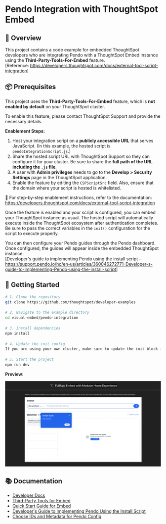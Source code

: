 # Pendo Integration with ThoughtSpot Embed

## 🧩 Overview

This project contains a code example for embedded ThoughtSpot developers who are integrating Pendo with a ThoughtSpot Embed instance using the **Third-Party-Tools-For-Embed** feature.  
[Reference: https://developers.thoughtspot.com/docs/external-tool-script-integration]

## 📦 Prerequisites

This project uses the **Third-Party-Tools-For-Embed** feature, which is **not enabled by default** on your ThoughtSpot cluster.

To enable this feature, please contact ThoughtSpot Support and provide the necessary details.

**Enablement Steps:**

1. Host your integration script on a **publicly accessible URL** that serves JavaScript. (In this example, the hosted script is `pendoIntegrationScript.js`.)
2. Share the hosted script URL with ThoughtSpot Support so they can configure it for your cluster. Be sure to share the **full path of the URL including the `.js` file**.
3. A user with **Admin privileges** needs to go to the **Develop > Security Settings** page in the ThoughtSpot application.
4. Enable the feature by editing the `CSPScriptSrc` field. Also, ensure that the domain where your script is hosted is whitelisted.

📘 For step-by-step enablement instructions, refer to the documentation:  
https://developers.thoughtspot.com/docs/external-tool-script-integration

Once the feature is enabled and your script is configured, you can embed your ThoughtSpot instance as usual. The hosted script will automatically execute inside the ThoughtSpot ecosystem after authentication completes. Be sure to pass the correct variables in the `init()` configuration for the script to execute properly.

You can then configure your Pendo guides through the Pendo dashboard. Once configured, the guides will appear inside the embedded ThoughtSpot instance.  
[Developer's guide to implementing Pendo using the install script – https://support.pendo.io/hc/en-us/articles/360046272771-Developer-s-guide-to-implementing-Pendo-using-the-install-script]

## 🚀 Getting Started

```bash
# 1. Clone the repository
git clone https://github.com/thoughtspot/developer-examples

# 2. Navigate to the example directory
cd visual-embed/pendo-integration

# 3. Install dependencies
npm install

# 4. Update the init config
If you are using your own cluster, make sure to update the init block in App.tsx with your cluster details and your Pendo API key.

# 5. Start the project
npm run dev
```

**Preview:**

<img src="./previews/previewFullApp.png" alt="Preview App Embed With Pendo">

## 📚 Documentation

- [Developer Docs](https://developers.thoughtspot.com/docs/introduction)  
- [Third-Party Tools for Embed](https://developers.thoughtspot.com/docs/external-tool-script-integration)  
- [Quick Start Guide for Embed](https://developers.thoughtspot.com/docs/getting-started)  
- [Developer's Guide to Implementing Pendo Using the Install Script](https://support.pendo.io/hc/en-us/articles/360046272771-Developer-s-guide-to-implementing-Pendo-using-the-install-script)  
- [Choose IDs and Metadata for Pendo Config](https://support.pendo.io/hc/en-us/articles/21326198721563-Choose-IDs-and-metadata)